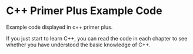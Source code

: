 # C++ Primer Plus Example Code

Example code displayed in c++ primer plus.

If you just start to learn C++, you can read the code in each chapter to see whether you have understood the basic knowledge of C++.

